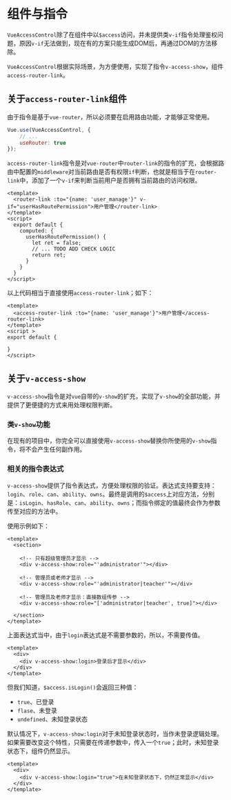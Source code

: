 # 组件与指令

`VueAccessControl`除了在组件中以`$access`访问，并未提供类`v-if`指令处理鉴权问题，原因`v-if`无法做到，现在有的方案只能生成DOM后，再通过DOM的方法移除。

`VueAccessControl`根据实际场景，为方便使用，实现了指令`v-access-show`，组件`access-router-link`。

## 关于`access-router-link`组件

由于指令是基于`vue-router`，所以必须要在启用路由功能，才能够正常使用。

```js
Vue.use(VueAccessControl, {
    // ...
    useRouter: true
});
```

`access-router-link`指令是对`vue-router`中`router-link`的指令的扩充，会根据路由中配置的`middleware`对当前路由是否有权限`if`判断，也就是相当于在`router-link`中，添加了一个`v-if`来判断当前用户是否拥有当前路由的访问权限。

```vue
<template>
  <router-link :to="{name: 'user_manage'}" v-if="userHasRoutePermission">用户管理</router-link>
</template>
<script>
  export default {
    computed: {
      userHasRoutePermission() {
        let ret = false;
        // ... TODO ADD CHECK LOGIC
        return ret;
      }
    }
  }
</script>
```

以上代码相当于直接使用`access-router-link`；如下：

```vue
<template>
  <access-router-link :to="{name: 'user_manage'}">用户管理</access-router-link>
</template>
<script >
export default {
  
}
</script>
```


## 关于`v-access-show`

`v-access-show`指令是对`vue`自带的`v-show`的扩充，实现了`v-show`的全部功能，并提供了更便捷的方式来用处理权限判断。

### 类`v-show`功能

在现有的项目中，你完全可以直接使用`v-access-show`替换你所使用的`v-show`指令，将不会产生任何副作用。

### 相关的指令表达式

`v-access-show`提供了指令表达式，方便处理权限的验证。表达式支持要支持：`login`、`role`、`can`、`ability`、`owns`。最终是调用的`$access`上对应方法，分别是：`isLogin`、`hasRole`、`can`、`ability`、`owns`；而指令绑定的值最终会作为参数传至对应的方法中。

使用示例如下：

```vue
<template>
  <section>
  
    <!-- 只有超级管理员才显示 -->
    <div v-access-show:role="'administrator'"></div>
    
    <!-- 管理员或老师才显示 -->
    <div v-access-show:role="'administrator|teacher'"></div>
    
    <!-- 管理员及老师才显示：直接数组传参 -->
    <div v-access-show:role="['administrator|teacher', true]"></div>
    
  </section>
</template>
```

上面表达式当中，由于`login`表达式是不需要参数的，所以，不需要传值。

```vue
<template>
  <div>
    <div v-access-show:login>登录后才显示</div>
  </div>
</template>
```

但我们知道，`$access.isLogin()`会返回三种值：

* `true`、已登录
* `flase`、未登录
* `undefined`、未知登录状态

默认情况下，`v-access-show:login`对于未知登录状态时，当作未登录逻辑处理。如果需要改变这个特性，只需要在传递参数中，传入一个`true`；此时，未知登录状态下，组件仍然显示。

```vue
<template>
  <div>
    <div v-access-show:login="true">在未知登录状态下，仍然正常显示</div>
  </div>
</template>
```
